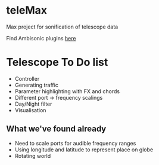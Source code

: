 # teleMax
Max project for sonification of telescope data

Find Ambisonic plugins [here](https://plugins.iem.at/)

# Telescope To Do list
- Controller
- Generating traffic 
- Parameter highlighting with FX and chords
- Different port -> frequency scalings
- Day/Night filter
- Visualisation


## What we've found already
- Need to scale ports for audible frequency ranges
- Using longitude and latitude to represent place on globe
- Rotating world 